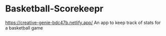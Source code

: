 # Basketball-Scorekeepr
https://creative-genie-bdc47b.netlify.app/
An app to keep track of stats for a basketball game
